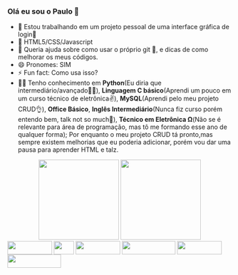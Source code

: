 ### Olá eu sou o Paulo 👋


- 🔭 Estou trabalhando em um projeto pessoal de uma interface gráfica de login🐍
- 🌱 HTML5/CSS/Javascript
- 🤔 Queria ajuda sobre como usar o próprio git 🤣, e dicas de como melhorar os meus códigos.
- 😄 Pronomes: SIM
- ⚡ Fun fact: Como usa isso?
- 🐱‍👤 Tenho conhecimento em **Python**(Eu diria que intermediário/avançado🤷‍♂️), **Linguagem C básico**(Aprendi um pouco em um curso técnico de eletrônica✌), **MySQL**(Aprendi pelo meu projeto CRUD👌), **Office Básico**, **Inglês Intermediário**(Nunca fiz curso porém entendo bem, talk not so much👀), **Técnico em Eletrônica Ω**(Não se é relevante para área de programação, mas tô me formando esse ano de qualquer forma); Por enquanto o meu projeto CRUD tá pronto,mas sempre existem melhorias que eu poderia adicionar, porém vou dar uma pausa para aprender HTML e talz.

<div align="center">
  <img height="180em" src="https://github-readme-stats.vercel.app/api?username=PauloVGDS&show_icons=true&theme=dark&include_all_commits=true&count_private=true"/>
  <img height="180em" src="https://github-readme-stats.vercel.app/api/top-langs/?username=PauloVGDS&layout=compact&langs_count=7&theme=dark"/>
</div>
<div>
  <img align="center" height="30" width="100" src="https://img.shields.io/badge/Python-3776AB?style=for-the-badge&logo=python&logoColor=white">
  <img align="center" height="30" width="45" src="https://img.shields.io/badge/C-00599C?style=for-the-badge&logo=c&logoColor=white">
  <img align="center" height="30" width="100" src="https://img.shields.io/badge/MySQL-00000F?style=for-the-badge&logo=mysql&logoColor=white">
  <img align="center" height="30" width="120" src="https://img.shields.io/badge/Microsoft_Excel-217346?style=for-the-badge&logo=microsoft-excel&logoColor=white">
  <a href = "https://steamcommunity.com/profiles/76561198276672754/"><img height="30" width="100" align="center" src="https://img.shields.io/badge/Steam-000000?style=for-the-badge&logo=steam&logoColor=white"_blank"></a>
  <img align="center" height="30" width="120" src="https://img.shields.io/badge/Windows-0078D6?style=for-the-badge&logo=windows&logoColor=white">

</div>
